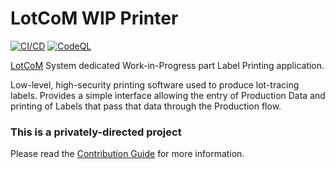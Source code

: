 # LotCoM WIP Printer

[![CI/CD](https://github.com/LotCoM/LotCoM-printer/actions/workflows/cicd.yml/badge.svg)](https://github.com/LotCoM/LotCoM-printer/actions/workflows/cicd.yml) [![CodeQL](https://github.com/LotCoM/LotCoM-printer/actions/workflows/github-code-scanning/codeql/badge.svg)](https://github.com/LotCoM/LotCoM-printer/actions/workflows/github-code-scanning/codeql)

[LotCoM](https://github.com/LotCoM) System dedicated Work-in-Progress part Label Printing application.

Low-level, high-security printing software used to produce lot-tracing labels. Provides a simple interface allowing the entry of Production Data and printing of Labels that pass that data through the Production flow. 

### This is a privately-directed project

Please read the [Contribution Guide](https://github.com/LotCoM/LotCoM-printer/blob/main/CONTRIBUTING.md) for more information.

